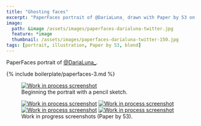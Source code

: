 ```yaml
---
title: "Ghosting faces"
excerpt: "PaperFaces portrait of @DariaLuna_ drawn with Paper by 53 on an iPad."
image: 
  path: &image /assets/images/paperfaces-darialuna-twitter.jpg 
  feature: *image
  thumbnail: /assets/images/paperfaces-darialuna-twitter-150.jpg
tags: [portrait, illustration, Paper by 53, blend]
---
```


PaperFaces portrait of <a href="http://twitter.com/DariaLuna_">@DariaLuna_</a>.

{% include boilerplate/paperfaces-3.md %}

<figure>
	<a href="/assets/images/paperfaces-darialuna-process-1-lg.jpg"><img src="/assets/images/paperfaces-darialuna-process-1-750.jpg" alt="Work in process screenshot"></a>
	<figcaption>Beginning the portrait with a pencil sketch.</figcaption>
</figure>

<figure class="half">
	<a href="/assets/images/paperfaces-darialuna-process-2-lg.jpg"><img src="/assets/images/paperfaces-darialuna-process-2-600.jpg" alt="Work in process screenshot"></a>
	<a href="/assets/images/paperfaces-darialuna-process-3-lg.jpg"><img src="/assets/images/paperfaces-darialuna-process-3-600.jpg" alt="Work in process screenshot"></a>
	<a href="/assets/images/paperfaces-darialuna-process-4-lg.jpg"><img src="/assets/images/paperfaces-darialuna-process-4-600.jpg" alt="Work in process screenshot"></a>
	<a href="/assets/images/paperfaces-darialuna-process-5-lg.jpg"><img src="/assets/images/paperfaces-darialuna-process-5-600.jpg" alt="Work in process screenshot"></a>
	<figcaption>Work in progress screenshots (Paper by 53).</figcaption>
</figure>
